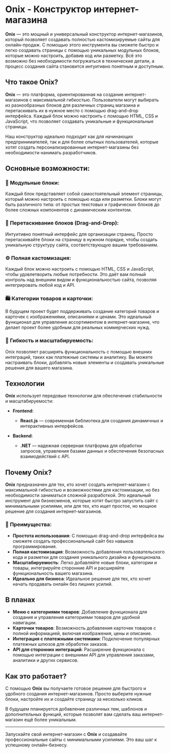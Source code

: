 # Onix - Конструктор интернет-магазина

**Onix** — это мощный и универсальный конструктор интернет-магазинов, который позволяет создавать полностью кастомизируемые сайты для онлайн-продаж. С помощью этого инструмента вы сможете быстро и легко создавать страницы с помощью уникальных модульных блоков, которые можно настроить, добавив код или разметку. Всё это возможно без необходимости погружаться в технические детали, а процесс создания сайта становится интуитивно понятным и доступным.

## Что такое Onix?

**Onix** — это платформа, ориентированная на создание интернет-магазинов с максимальной гибкостью. Пользователи могут выбирать из разнообразных блоков для различных страниц магазина и перетаскивать их в нужное место с помощью drag-and-drop интерфейса. Каждый блок можно настроить с помощью HTML, CSS и JavaScript, что позволяет создавать уникальные и функциональные страницы. 

Наш конструктор идеально подходит как для начинающих предпринимателей, так и для более опытных пользователей, которые хотят создать персонализированные интернет-магазины без необходимости нанимать разработчиков.

## Основные возможности:

### 🧩 **Модульные блоки**:
Каждый блок представляет собой самостоятельный элемент страницы, который можно настроить с помощью кода или разметки. Блоки могут быть различного типа: от простых текстовых и графических блоков до более сложных компонентов с динамическим контентом.

### 🔄 **Перетаскивание блоков (Drag-and-Drop)**:
Интуитивно понятный интерфейс для организации страниц. Просто перетаскивайте блоки на страницу в нужном порядке, чтобы создать уникальную структуру сайта, соответствующую вашим требованиям.

### ⚙️ **Полная кастомизация**:
Каждый блок можно настроить с помощью HTML, CSS и JavaScript, чтобы удовлетворить любые потребности. Это даёт вам полный контроль над внешним видом и функциональностью сайта, позволяя интегрировать любой код и API.

### 🛍️ **Категории товаров и карточки**:
В будущем проект будет поддерживать создание категорий товаров и карточек с изображениями, описаниями и ценами. Это идеальный функционал для управления ассортиментом в интернет-магазине, что делает проект более удобным для реальных коммерческих нужд.

### 🚀 **Гибкость и масштабируемость**:
Onix позволяет расширять функциональность с помощью внешних интеграций, таких как платежные системы и аналитику. Вы можете настраивать блоки, добавлять новые элементы и создавать уникальные решения для вашего магазина.

## Технологии

**Onix** использует передовые технологии для обеспечения стабильности и масштабируемости:

- **Frontend**:  
  - **React.js** — современная библиотека для создания динамичных и интерактивных интерфейсов.

- **Backend**:  
  - **.NET** — надежная серверная платформа для обработки запросов, управления базами данных и обеспечения безопасных взаимодействий с API.

## Почему Onix?

**Onix** предназначен для тех, кто хочет создать интернет-магазин с максимальной гибкостью и возможностями для кастомизации, но без необходимости заниматься сложной разработкой. Это идеальный инструмент для бизнесменов, которые хотят быстро запустить сайт с минимальными усилиями, или для тех, кто ищет простое, но мощное решение для создания интернет-магазинов.

### 🚀 **Преимущества**:

- **Простота использования**: С помощью drag-and-drop интерфейса вы сможете создать профессиональный сайт без навыков программирования.
- **Полная кастомизация**: Возможность добавления пользовательского кода и разметки для создания уникального дизайна и функционала.
- **Масштабируемость**: Легко добавляйте новые блоки, категории и товары, интегрируйте сторонние API и расширяйте функциональность вашего магазина.
- **Идеально для бизнеса**: Идеальное решение для тех, кто хочет начать продавать онлайн без лишних усилий.

## В планах

- **Меню с категориями товаров**: Добавление функционала для создания и управления категориями товаров для удобной навигации.
- **Карточки товаров**: Возможность добавления карточек товаров с полной информацией, включая изображения, цены и описание.
- **Интеграция с платежными системами**: Подключение популярных платежных шлюзов для обработки заказов.
- **API для сторонних интеграций**: Расширение функционала с помощью интеграции с внешними API для управления заказами, аналитики и других сервисов.

## Как это работает?

С помощью **Onix** вы получаете готовое решение для быстрого и удобного создания интернет-магазинов. Просто выберите нужные блоки, настройте их и создайте страницу за несколько кликов.

В будущем планируется добавление различных тем, шаблонов и дополнительных функций, которые позволят вам сделать ваш интернет-магазин ещё более уникальным.

---

Запускайте свой интернет-магазин с **Onix** и создавайте профессиональные сайты с минимальными усилиями. Это ваш шаг к успешному онлайн-бизнесу.
